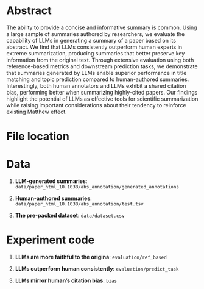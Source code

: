 # Abstract 
The ability to provide a concise and informative summary is common. Using a large sample
of summaries authored by researchers, we evaluate the capability of LLMs in generating a
summary of a paper based on its abstract. We find that LLMs consistently outperform human
experts in extreme summarization, producing summaries that better preserve key information
from the original text. Through extensive evaluation using both reference-based metrics and
downstream prediction tasks, we demonstrate that summaries generated by LLMs enable
superior performance in title matching and topic prediction compared to human-authored
summaries. Interestingly, both human annotators and LLMs exhibit a shared citation bias,
performing better when summarizing highly-cited papers. Our findings highlight the potential
of LLMs as effective tools for scientific summarization while raising important considerations
about their tendency to reinforce existing Matthew effect.

# File location

# Data
1. **LLM-generated summaries**: `data/paper_html_10.1038/abs_annotation/generated_annotations`

2. **Human-authored summaries**: `data/paper_html_10.1038/abs_annotation/test.tsv`

3. **The pre-packed dataset**: `data/dataset.csv`

# Experiment code

1. **LLMs are more faithful to the origina**: `evaluation/ref_based`

2. **LLMs outperform human consistently**: `evaluation/predict_task`

3. **LLMs mirror human’s citation bias**: `bias`
